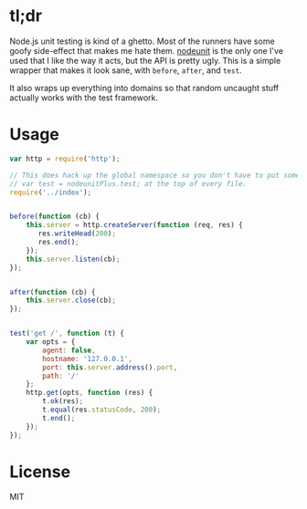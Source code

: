 # tl;dr

Node.js unit testing is kind of a ghetto. Most of the runners have some
goofy side-effect that makes me hate them.
[nodeunit](https://github.com/caolan/nodeunit) is the only one I've used
that I like the way it acts, but the API is pretty ugly.  This is a simple
wrapper that makes it look sane, with `before`, `after`, and `test`.

It also wraps up everything into domains so that random uncaught stuff actually
works with the test framework.

# Usage

```javascript
var http = require('http');

// This does hack up the global namespace so you don't have to put some
// var test = nodeunitPlus.test; at the top of every file.
require('../index');


before(function (cb) {
    this.server = http.createServer(function (req, res) {
       res.writeHead(200);
       res.end();
    });
    this.server.listen(cb);
});


after(function (cb) {
    this.server.close(cb);
});


test('get /', function (t) {
    var opts = {
        agent: false,
        hostname: '127.0.0.1',
        port: this.server.address().port,
        path: '/'
    };
    http.get(opts, function (res) {
        t.ok(res);
        t.equal(res.statusCode, 200);
        t.end();
    });
});
```


# License

MIT
